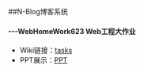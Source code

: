 ##N-Blog博客系统
####          ---WebHomeWork623 Web工程大作业
* Wiki链接：[tasks](https://github.com/WebHomeWork623/work1/wiki)
* PPT展示：[PPT](https://github.com/WebHomeWork623/work1/blob/master/web%20%E5%B1%95%E7%A4%BA%E7%94%A8.pptx)
